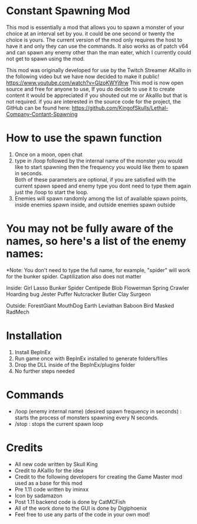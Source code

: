 # Constant Spawning Mod
This mod is essentially a mod that allows you to spawn a monster of your choice at an interval set by you. it could be one second or twenty the choice is yours.
The current version of the mod only requires the host to have it and only they can use the commands. It also works as of patch v64 and can spawn any enemy other than the man eater, which I currently could not get to spawn using the mod.


This mod was originally developed for use by the Twitch Streamer AKalllo in the following video but we have now decided to make it public!
https://www.youtube.com/watch?v=GlzoKWYj9rw
This mod is now open source and free for anyone to use, If you do decide to use it to create content it would be appreciated if you shouted out me or Akalllo but that is not required.
if you are interested in the source code for the project, the GitHub can be found here:
https://github.com/KingofSkulls/Lethal-Company-Contant-Spawning


# How to use the spawn function
1. Once on a moon, open chat
2. type in /loop followed by the internal name of the monster you would like to start spawning then the frequency you would like them to spawn in seconds.  
Both of these parameters are optional, if you are satisfied with the current spawn speed and enemy type you dont need to type them again just the /loop to start the loop.
3. Enemies will spawn randomly among the list of available spawn points, inside enemies spawn inside, and outside enemies spawn outside

# You may not be fully aware of the names, so here's a list of the enemy names:
*Note: You don't need to type the full name, for example, "spider" will work for the bunker spider. Captilization also does not matter

Inside:
Girl
Lasso
Bunker Spider
Centipede
Blob
Flowerman
Spring
Crawler
Hoarding bug
Jester
Puffer
Nutcracker
Butler
Clay Surgeon

Outside:
ForestGiant
MouthDog
Earth Leviathan
Baboon Bird
Masked
RadMech


# Installation
1. Install BepInEx
2. Run game once with BepInEx installed to generate folders/files
3. Drop the DLL inside of the BepInEx/plugins folder
4. No further steps needed

# Commands

- /loop (enemy internal name) (desired spawn frequency in seconds) : starts the process of monsters spawning every N seconds.
- /stop : stops the current spawn loop

# Credits
- All new code written by Skull King
- Credit to AKalllo for the idea
- Credit to the following developers for creating the Game Master mod used as a base for this mod
- Pre 1.11 code written by iminxx
- Icon by sadamazon
- Post 1.11 backend code is done by CatMCFish
- All of the work done to the GUI is done by Digiphoenix
- Feel free to use any parts of the code in your own mod!
